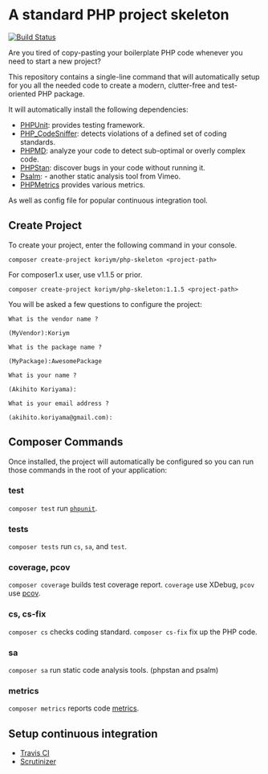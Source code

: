 # A standard PHP project skeleton
[![Build Status](https://travis-ci.org/koriym/Koriym.PhpSkeleton.svg?branch=1.x)](https://travis-ci.org/koriym/Koriym.PhpSkeleton)

Are you tired of copy-pasting your boilerplate PHP code whenever you need to start a new project?

This repository contains a single-line command that will automatically setup for you all the needed code to create a modern, clutter-free and test-oriented PHP package.

It will automatically install the following dependencies:

* [PHPUnit](https://phpunit.readthedocs.io/ja/latest/): provides testing framework.
* [PHP_CodeSniffer](https://github.com/squizlabs/PHP_CodeSniffer/wiki): detects violations of a defined set of coding standards.
* [PHPMD](https://phpmd.org): analyze your code to detect sub-optimal or overly complex code.
* [PHPStan](https://phpmd.org): discover bugs in your code without running it.
* [Psalm](https://psalm.dev): - another static analysis tool from Vimeo.
* [PHPMetrics](https://www.phpmetrics.org) provides various metrics.

As well as config file for popular continuous integration tool.
 
## Create Project
   
To create your project, enter the following command in your console.    

```
composer create-project koriym/php-skeleton <project-path>
```

For composer1.x user, use v1.1.5 or prior.

```
composer create-project koriym/php-skeleton:1.1.5 <project-path>
```


You will be asked a few questions to configure the project:

```
What is the vendor name ?

(MyVendor):Koriym

What is the package name ?

(MyPackage):AwesomePackage

What is your name ?

(Akihito Koriyama):

What is your email address ?

(akihito.koriyama@gmail.com):
```

## Composer Commands

Once installed, the project will automatically be configured so you can run those commands in the root of your application:

### test

`composer test` run [`phpunit`](https://github.com/sebastianbergmann/phpunit).

### tests

`composer tests` run `cs`, `sa`, and `test`.

### coverage, pcov

`composer coverage` builds test coverage report.  `coverage` use XDebug, `pcov` use [pcov](https://github.com/krakjoe/pcov).

### cs, cs-fix

`composer cs` checks coding standard. `composer cs-fix` fix up the PHP code.

### sa

`composer sa` run static code analysis tools. (phpstan and psalm)

### metrics

`composer metrics` reports code [metrics](https://www.phpmetrics.org).

## Setup continuous integration

 * [Travis CI](https://docs.travis-ci.com/user/getting-started)
 * [Scrutinizer](https://scrutinizer-ci.com/docs/)
